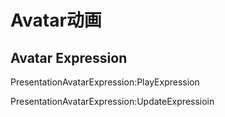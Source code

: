 # Avatar动画

## Avatar Expression

PresentationAvatarExpression:PlayExpression

PresentationAvatarExpression:UpdateExpressioin



